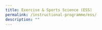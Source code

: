 ```yaml
---
title: Exercise & Sports Science (ESS)
permalink: /instructional-programme/ess/
description: ""
---
```

